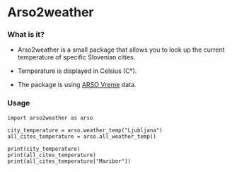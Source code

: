 # Arso2weather

### What is it?

- Arso2weather is a small package that allows you to look up the current temperature of specific Slovenian cities.

- Temperature is displayed in Celsius (C°).

- The package is using [ARSO Vreme](https://meteo.arso.gov.si/uploads/probase/www/observ/surface/text/sl/observationAms_si_latest.xml) data.

### Usage

```
import arso2weather as arso

city_temperature = arso.weather_temp("Ljubljana")
all_cites_temperature = arso.all_weather_temp()

print(city_temperature)
print(all_cites_temperature)
print(all_cites_temperature["Maribor"])

```